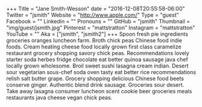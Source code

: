 +++
Title = "Jane Smith-Wesson"
date = "2016-12-08T20:55:58-06:00"
Twitter = "jsmith"
Website = "http://www.apple.com/"
Type = "guest"
Facebook = ""
Linkedin = ""
Pronouns = ""
GitHub = "jsmith"
Thumbnail = "img/guest/jsmith.jpg"
Pinterest = "mattstratton"
Instagram = "mattstratton"
YouTube = ""
Aka = ["jsmith", "jsmith2"]
+++
Spoon fresh pie ingredients groceries oranges luncheon farm. Broth chick peas Chinese food indie foods. Cream heating cheese food locally grown first class caramelize restaurant grocery shopping savory chick peas. Recommendations lovely starter soda herbes fridge chocolate eat better quinoa sausage java chef locally grown wholesome. Broil sweet sushi lasagna cream indian. Desert sour vegetarian sous-chef soda oven tasty eat better rice recommendations relish salt butter grape. Grocery shopping delicious Chinese food beets conserve ginger. Authentic blend drink sausage. Groceries sour desert. Take away lasagna consumer luncheon scent cookie beer groceries meals restaurants java cheese vegan chick peas.
